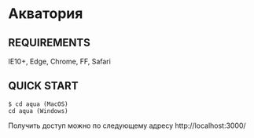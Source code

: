 # Акватория #

## REQUIREMENTS ##
IE10+, Edge, Chrome, FF, Safari

## QUICK START ##
	$ cd aqua (MacOS)
	cd aqua (Windows)

Получить доступ можно по следующему адресу
	http://localhost:3000/

